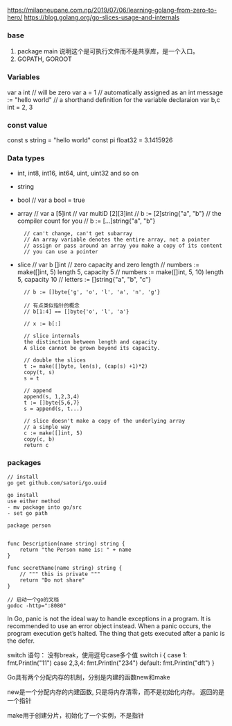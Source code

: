 https://milapneupane.com.np/2019/07/06/learning-golang-from-zero-to-hero/
https://blog.golang.org/go-slices-usage-and-internals

### base
1. package main
说明这个是可执行文件而不是共享库，是一个入口。
2. GOPATH, GOROOT


### Variables
var a int // will be zero
var a = 1 // automatically assigned as an int
message := "hello world" // a shorthand definition for the variable declaraion
var b,c int = 2, 3

### const value
const s string = "hello world"
const pi float32 = 3.1415926

### Data types 
- int, int8, int16, int64, uint, uint32 and so on
- string
- bool // var a bool = true

- array // var a [5]int
        // var multiD [2][3]int
        // b := [2]string{"a", "b"}
        // the compiler count for you
        // b := [...]string{"a", "b"} 

        // can't change, can't get subarray
        // An array variable denotes the entire array, not a pointer
        // assign or pass around an array you make a copy of its content
        // you can use a pointer

- slice // var b []int // zero capacity and zero length
        // numbers := make([]int, 5) length 5, capacity 5
        // numbers := make([]int, 5, 10) length 5, capacity 10
        // letters := []string{"a", "b", "c"}

        // b := []byte{'g', 'o', 'l', 'a', 'n', 'g'}

        // 有点类似指针的概念
        // b[1:4] == []byte{'o', 'l', 'a'}

        // x := b[:]

        // slice internals
        the distinction between length and capacity
        A slice cannot be grown beyond its capacity.

        // double the slices
        t := make([]byte, len(s), (cap(s) +1)*2)
        copy(t, s)
        s = t

        // append
        append(s, 1,2,3,4)
        t := []byte{5,6,7}
        s = append(s, t...)
        
        // slice doesn't make a copy of the underlying array
        // a simple way
        c := make([]int, 5)
        copy(c, b)
        return c


### packages
    // install
    go get github.com/satori/go.uuid

    go install 
    use either method
    - mv package into go/src 
    - set go path

	package person


	func Description(name string) string {
		return "the Person name is: " + name
	}

	func secretName(name string) string {
		// """ this is private """
		return "Do not share"
	}   

    // 启动一个go的文档
    godoc -http=":8080"


In Go, panic is not the ideal way to handle exceptions in a program. It is recommended to use an error object instead. When a panic occurs, the program execution get’s halted. The thing that gets executed after a panic is the defer.


switch 语句：
没有break，使用逗号case多个值
switch i {
    case 1:
        fmt.Println("11")
    case 2,3,4:
        fmt.Println("234")
    default:
        fmt.Println("dft")
}


Go具有两个分配内存的机制，分别是内建的函数new和make

new是一个分配内存的内建函数, 只是将内存清零，而不是初始化内存。
返回的是一个指针

make用于创建分片，初始化了一个实例，不是指针




